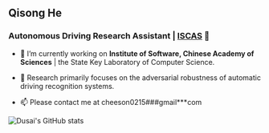 ## Qisong He

### Autonomous Driving Research Assistant | [ISCAS](http://www.iscas.ac.cn/) 👋

- 🔭 I’m currently working on **Institute of Software, Chinese Academy of Sciences** | the State Key Laboratory of Computer Science. 
- 🌱 Research primarily focuses on the adversarial robustness of automatic driving recognition systems.

- 📫 Please contact me at cheeson0215###gmail***com
  
![Dusai's GitHub stats](https://github-readme-stats.vercel.app/api?username=memory009)
